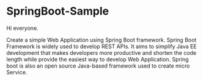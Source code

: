 # SpringBoot-Sample
 
 Hi everyone.
 
 Create a simple Web Application using Spring Boot framework.
 Spring Boot Framework is widely used to develop REST APIs.
 It aims to simplify Java EE development that makes developers more productive and shorten the code length
 while provide the easiest way to develop Web Application.
 Spring boot is also an open source Java-based framework used to create micro Service.


 